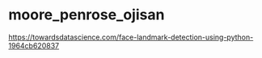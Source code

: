 # moore_penrose_ojisan


https://towardsdatascience.com/face-landmark-detection-using-python-1964cb620837